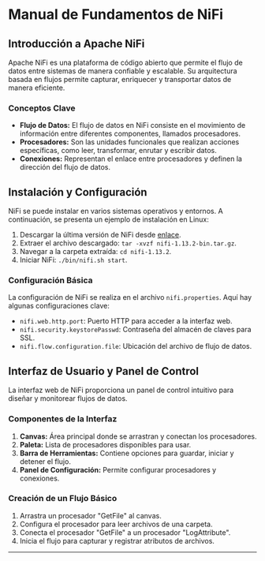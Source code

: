 # Manual de Fundamentos de NiFi

## Introducción a Apache NiFi

Apache NiFi es una plataforma de código abierto que permite el flujo de datos entre sistemas de manera confiable y escalable. Su arquitectura basada en flujos permite capturar, enriquecer y transportar datos de manera eficiente.

### Conceptos Clave

- **Flujo de Datos:** El flujo de datos en NiFi consiste en el movimiento de información entre diferentes componentes, llamados procesadores.
- **Procesadores:** Son las unidades funcionales que realizan acciones específicas, como leer, transformar, enrutar y escribir datos.
- **Conexiones:** Representan el enlace entre procesadores y definen la dirección del flujo de datos.

## Instalación y Configuración

NiFi se puede instalar en varios sistemas operativos y entornos. A continuación, se presenta un ejemplo de instalación en Linux:

1. Descargar la última versión de NiFi desde [enlace](https://nifi.apache.org/download.html).
2. Extraer el archivo descargado: `tar -xvzf nifi-1.13.2-bin.tar.gz`.
3. Navegar a la carpeta extraída: `cd nifi-1.13.2`.
4. Iniciar NiFi: `./bin/nifi.sh start`.

### Configuración Básica

La configuración de NiFi se realiza en el archivo `nifi.properties`. Aquí hay algunas configuraciones clave:

- `nifi.web.http.port`: Puerto HTTP para acceder a la interfaz web.
- `nifi.security.keystorePasswd`: Contraseña del almacén de claves para SSL.
- `nifi.flow.configuration.file`: Ubicación del archivo de flujo de datos.

## Interfaz de Usuario y Panel de Control

La interfaz web de NiFi proporciona un panel de control intuitivo para diseñar y monitorear flujos de datos.

### Componentes de la Interfaz

1. **Canvas:** Área principal donde se arrastran y conectan los procesadores.
2. **Paleta:** Lista de procesadores disponibles para usar.
3. **Barra de Herramientas:** Contiene opciones para guardar, iniciar y detener el flujo.
4. **Panel de Configuración:** Permite configurar procesadores y conexiones.

### Creación de un Flujo Básico

1. Arrastra un procesador "GetFile" al canvas.
2. Configura el procesador para leer archivos de una carpeta.
3. Conecta el procesador "GetFile" a un procesador "LogAttribute".
4. Inicia el flujo para capturar y registrar atributos de archivos.


---
